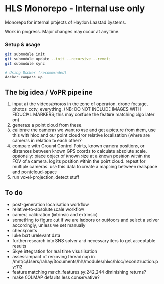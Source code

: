 # HLS Monorepo - Internal use only

Monorepo for internal projects of Haydon Laastad Systems.

Work in progress. Major changes may occur at any time.

### Setup & usage

```bash
git submodule init
git submodule update --init --recursive --remote
git submodule sync

# Using Docker (recommended)
docker-compose up
```

## The big idea / VoPR pipeline
1. input all the videos/photos in the zone of operation. drone footage, photos, cctv, everything. (NB: DO NOT INCLUDE IMAGES WITH FIDUCIAL MARKERS; this may confuse the feature matching algo later on)
2. generate a point cloud from these.
3. calibrate the cameras we want to use and get a picture from them, use this with hloc and our point cloud for relative localisation (where are cameras in relation to each other?)
4. compare with Ground Control Points, known camera positions, or distances between known GPS coords to calculate absolute scale.
optionally: place object of known size at a known position within the FOV of a camera. log its position within the point cloud. repeat for multiple cameras. use this data to create a mapping between realspace and pointcloud-space
5. run voxel-projection, detect stuff

## To do
- post-generation localisation workflow
- relative-to-absolute scale workflow
- camera calibration (intrinsic and extrinsic)
- something to figure out if we are indoors or outdoors and select a solver accordingly, unless we set manually
- checkpoints
- luke bort urelevant data
- further research into SNS solver and necessary iters to get acceptable results
- Skye integration for real time visualisation
- assess impact of removing thread cap in /mnt/c/Users/rahay/Documents/hls/modules/hloc/hloc/reconstruction.py:112
- feature matching match_features.py:242,244 diminishing returns?
- make COLMAP defaults less conservative?